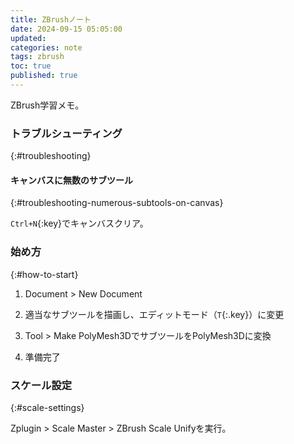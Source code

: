 ```yaml
---
title: ZBrushノート
date: 2024-09-15 05:05:00
updated:
categories: note
tags: zbrush
toc: true
published: true
---
```

ZBrush学習メモ。

### トラブルシューティング
{:#troubleshooting}

#### キャンバスに無数のサブツール
{:#troubleshooting-numerous-subtools-on-canvas}

`Ctrl+N`{:key}でキャンバスクリア。

### 始め方
{:#how-to-start}

01. Document > New Document

02. 適当なサブツールを描画し、エディットモード（`T`{:.key}）に変更

03. Tool > Make PolyMesh3DでサブツールをPolyMesh3Dに変換

04. 準備完了

### スケール設定
{:#scale-settings}

Zplugin > Scale Master > ZBrush Scale Unifyを実行。

